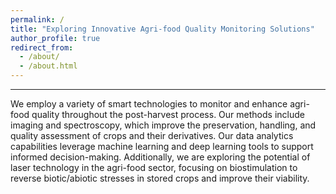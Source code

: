 ```yaml
---
permalink: /
title: "Exploring Innovative Agri-food Quality Monitoring Solutions"
author_profile: true
redirect_from: 
  - /about/
  - /about.html
---
```

---
We employ a variety of smart technologies to monitor and enhance agri-food quality throughout the post-harvest process. Our methods include imaging and spectroscopy, which improve the preservation, handling, and quality assessment of crops and their derivatives. Our data analytics capabilities leverage machine learning and deep learning tools to support informed decision-making. Additionally, we are exploring the potential of laser technology in the agri-food sector, focusing on biostimulation to reverse biotic/abiotic stresses in stored crops and improve their viability.

